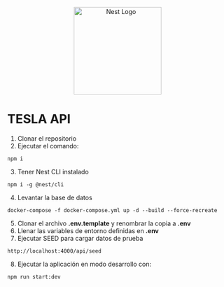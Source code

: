 <p align="center">
  <a href="http://nestjs.com/" target="blank"><img src="https://nestjs.com/img/logo-small.svg" width="200" alt="Nest Logo" /></a>
</p>

# TESLA API
1. Clonar el repositorio
2. Ejecutar el comando:
```
npm i
```
3. Tener Nest CLI instalado
```
npm i -g @nest/cli
```
4. Levantar la base de datos
```
docker-compose -f docker-compose.yml up -d --build --force-recreate
```
5. Clonar el archivo __.env.template__ y renombrar la copia a __.env__
6. Llenar las variables de entorno definidas en __.env__
7. Ejecutar SEED para cargar datos de prueba
```
http://localhost:4000/api/seed
```
8. Ejecutar la aplicación en modo desarrollo con:
```
npm run start:dev
```